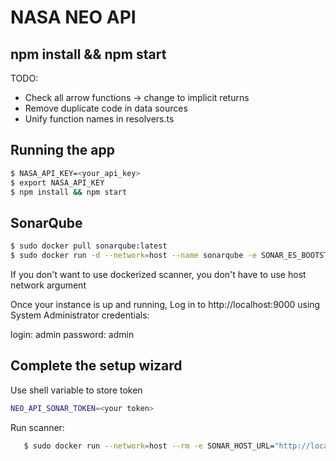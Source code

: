 # NASA NEO API

## npm install && npm start

TODO:

- Check all arrow functions -> change to implicit returns
- Remove duplicate code in data sources
- Unify function names in resolvers.ts

## Running the app

```bash
$ NASA_API_KEY=<your_api_key>
$ export NASA_API_KEY
$ npm install && npm start
```

## SonarQube

```bash
$ sudo docker pull sonarqube:latest
$ sudo docker run -d --network=host --name sonarqube -e SONAR_ES_BOOTSTRAP_CHECKS_DISABLE=true sonarqube:latest
```

If you don't want to use dockerized scanner, you don't have to use host network argument

Once your instance is up and running, Log in to http://localhost:9000 using System Administrator credentials:

login: admin
password: admin

## Complete the setup wizard

Use shell variable to store token

```bash
NEO_API_SONAR_TOKEN=<your token>
```

Run scanner:

```bash
   $ sudo docker run --network=host --rm -e SONAR_HOST_URL="http://localhost:9000" -e SONAR_LOGIN="${NEO_API_SONAR_TOKEN}" -v "${PWD}:/usr/src" sonarsource/sonar-scanner-cli
```
